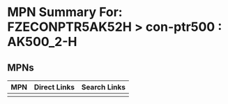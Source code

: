 



# MPN Summary For: FZECONPTR5AK52H > con-ptr500 : AK500_2-H

## MPNs
  

|MPN|Direct Links|Search Links|
| :--- | :--- | :--- |
||||
